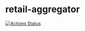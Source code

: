 # retail-aggregator

[![Actions Status](https://github.com/arshomeh/retail-aggregator/.github/workflows/Build%20and%20Test/badge.svg)](https://github.com/arshomeh/retail-aggregator/actions)
